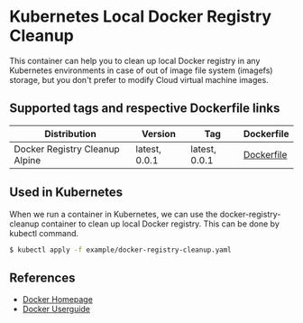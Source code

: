 # Kubernetes Local Docker Registry Cleanup

This container can help you to clean up local Docker registry in any Kubernetes environments in case of out of image file system (imagefs) storage, but you don't prefer to modify Cloud virtual machine images.

## Supported tags and respective Dockerfile links

| Distribution | Version      | Tag          | Dockerfile |
|--------------|--------------|--------------|------------|
| Docker Registry Cleanup Alpine | latest, 0.0.1 | latest, 0.0.1 | [Dockerfile](https://github.com/kubeopsskills/docker-registry-cleanup/blob/master/Dockerfile) |

## Used in Kubernetes

When we run a container in Kubernetes, we can use the docker-registry-cleanup container to clean up local Docker registry. This can be done by kubectl command.

```sh
$ kubectl apply -f example/docker-registry-cleanup.yaml
```

## References

* [Docker Homepage](https://www.docker.com/)
* [Docker Userguide](https://docs.docker.com/get-started/overview/)